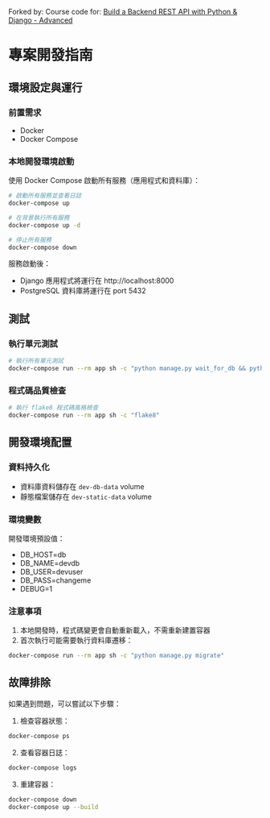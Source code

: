 Forked by: Course code for: [Build a Backend REST API with Python &amp; Django - Advanced](https://londonapp.dev/c2)

# 專案開發指南

## 環境設定與運行

### 前置需求
- Docker
- Docker Compose

### 本地開發環境啟動

使用 Docker Compose 啟動所有服務（應用程式和資料庫）：
```bash
# 啟動所有服務並查看日誌
docker-compose up

# 在背景執行所有服務
docker-compose up -d

# 停止所有服務
docker-compose down
```

服務啟動後：
- Django 應用程式將運行在 http://localhost:8000
- PostgreSQL 資料庫將運行在 port 5432

## 測試

### 執行單元測試
```bash
# 執行所有單元測試
docker-compose run --rm app sh -c "python manage.py wait_for_db && python manage.py test"
```

### 程式碼品質檢查
```bash
# 執行 flake8 程式碼風格檢查
docker-compose run --rm app sh -c "flake8"
```

## 開發環境配置

### 資料持久化
- 資料庫資料儲存在 `dev-db-data` volume
- 靜態檔案儲存在 `dev-static-data` volume

### 環境變數
開發環境預設值：
- DB_HOST=db
- DB_NAME=devdb
- DB_USER=devuser
- DB_PASS=changeme
- DEBUG=1

### 注意事項
1. 本地開發時，程式碼變更會自動重新載入，不需重新建置容器
2. 首次執行可能需要執行資料庫遷移：
```bash
docker-compose run --rm app sh -c "python manage.py migrate"
```

## 故障排除

如果遇到問題，可以嘗試以下步驟：

1. 檢查容器狀態：
```bash
docker-compose ps
```

2. 查看容器日誌：
```bash
docker-compose logs
```

3. 重建容器：
```bash
docker-compose down
docker-compose up --build
```
```